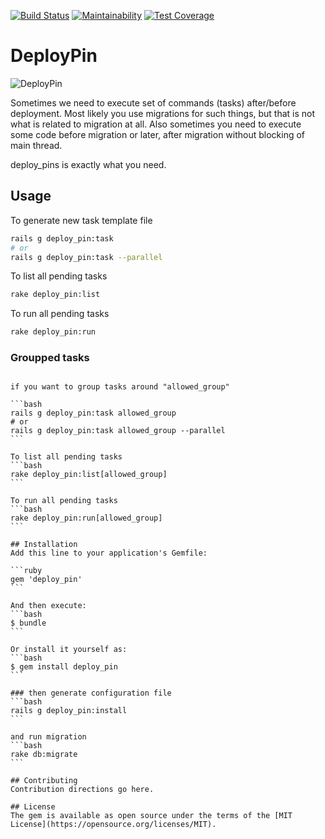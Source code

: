 [![Build Status](https://travis-ci.org/skcc321/deploy_pin.svg?branch=master)](https://travis-ci.org/skcc321/deploy_pin)
[![Maintainability](https://api.codeclimate.com/v1/badges/c0a9ca97c1f9c0478ffc/maintainability)](https://codeclimate.com/github/skcc321/deploy_pin/maintainability)
[![Test Coverage](https://api.codeclimate.com/v1/badges/c0a9ca97c1f9c0478ffc/test_coverage)](https://codeclimate.com/github/skcc321/deploy_pin/test_coverage)

# DeployPin

![DeployPin](http://hereisfree.com/content1//pic/zip/2009109935062477801.jpg)

Sometimes we need to execute set of commands (tasks) after/before deployment.
Most likely you use migrations for such things, but that is not what is related to migration at all.
Also sometimes you need to execute some code before migration or later, after migration without blocking of main thread.

deploy_pins is exactly what you need.

## Usage

To generate new task template file
```bash
rails g deploy_pin:task
# or
rails g deploy_pin:task --parallel
```

To list all pending tasks
```bash
rake deploy_pin:list
```

To run all pending tasks
```bash
rake deploy_pin:run
```

### Groupped tasks
~~~ please define allowed groups in config/initializers/deploy_pin.rb ~~~

if you want to group tasks around "allowed_group"

```bash
rails g deploy_pin:task allowed_group
# or
rails g deploy_pin:task allowed_group --parallel
```

To list all pending tasks
```bash
rake deploy_pin:list[allowed_group]
```

To run all pending tasks
```bash
rake deploy_pin:run[allowed_group]
```

## Installation
Add this line to your application's Gemfile:

```ruby
gem 'deploy_pin'
```

And then execute:
```bash
$ bundle
```

Or install it yourself as:
```bash
$ gem install deploy_pin
```

### then generate configuration file
```bash
rails g deploy_pin:install
```

and run migration
```bash
rake db:migrate
```

## Contributing
Contribution directions go here.

## License
The gem is available as open source under the terms of the [MIT License](https://opensource.org/licenses/MIT).
